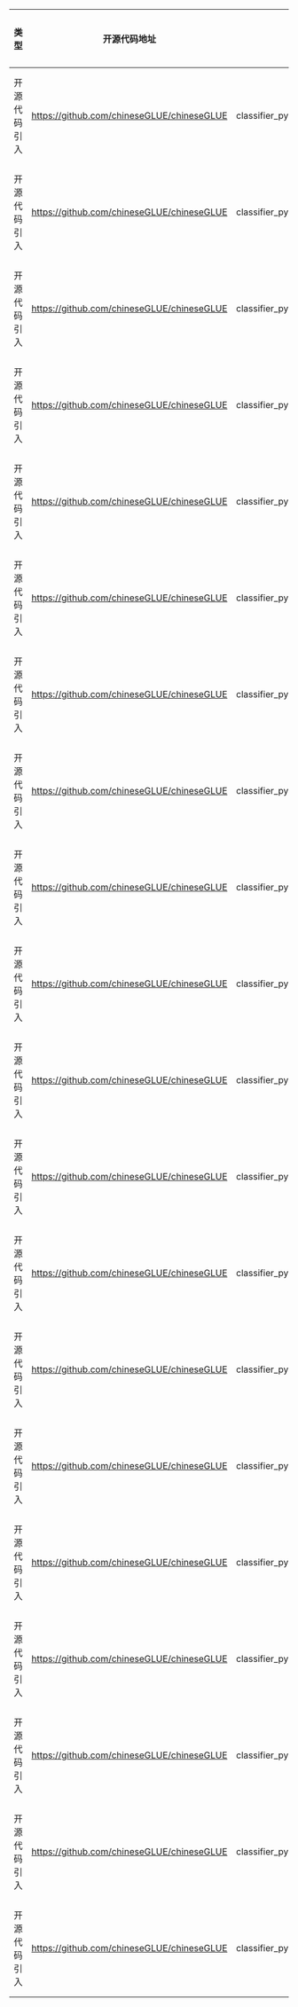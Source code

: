 | 类型 | 开源代码地址 | 文件名 | 公网IP地址/公网URL地址/域名/邮箱地址 | 用途说明 |
| ---- | ------------ | ------ | ------------------------------------ | -------- |
| 开源代码引入 | https://github.com/chineseGLUE/chineseGLUE | classifier_pytorch/transformers/tokenization_xlm.py | https://s3.amazonaws.com/models.huggingface.co/bert/xlm-mlm-en-2048-vocab.json | 下载预训练模型 |
| 开源代码引入 | https://github.com/chineseGLUE/chineseGLUE | classifier_pytorch/transformers/tokenization_xlm.py | https://s3.amazonaws.com/models.huggingface.co/bert/xlm-mlm-ende-1024-vocab.json | 下载预训练模型 |
| 开源代码引入 | https://github.com/chineseGLUE/chineseGLUE | classifier_pytorch/transformers/tokenization_xlm.py | https://s3.amazonaws.com/models.huggingface.co/bert/xlm-mlm-enfr-1024-vocab.json | 下载预训练模型 |
| 开源代码引入 | https://github.com/chineseGLUE/chineseGLUE | classifier_pytorch/transformers/tokenization_xlm.py | https://s3.amazonaws.com/models.huggingface.co/bert/xlm-mlm-enro-1024-vocab.json | 下载预训练模型 |
| 开源代码引入 | https://github.com/chineseGLUE/chineseGLUE | classifier_pytorch/transformers/tokenization_xlm.py | https://s3.amazonaws.com/models.huggingface.co/bert/xlm-mlm-tlm-xnli15-1024-vocab.json | 下载预训练模型 |
| 开源代码引入 | https://github.com/chineseGLUE/chineseGLUE | classifier_pytorch/transformers/tokenization_xlm.py | https://s3.amazonaws.com/models.huggingface.co/bert/xlm-mlm-xnli15-1024-vocab.json | 下载预训练模型 |
| 开源代码引入 | https://github.com/chineseGLUE/chineseGLUE | classifier_pytorch/transformers/tokenization_xlm.py | https://s3.amazonaws.com/models.huggingface.co/bert/xlm-clm-enfr-1024-vocab.json | 下载预训练模型 |
| 开源代码引入 | https://github.com/chineseGLUE/chineseGLUE | classifier_pytorch/transformers/tokenization_xlm.py | https://s3.amazonaws.com/models.huggingface.co/bert/xlm-clm-ende-1024-vocab.json | 下载预训练模型 |
| 开源代码引入 | https://github.com/chineseGLUE/chineseGLUE | classifier_pytorch/transformers/tokenization_xlm.py | https://s3.amazonaws.com/models.huggingface.co/bert/xlm-mlm-17-1280-vocab.json | 下载预训练模型 |
| 开源代码引入 | https://github.com/chineseGLUE/chineseGLUE | classifier_pytorch/transformers/tokenization_xlm.py | https://s3.amazonaws.com/models.huggingface.co/bert/xlm-mlm-100-1280-vocab.json | 下载预训练模型 |
| 开源代码引入 | https://github.com/chineseGLUE/chineseGLUE | classifier_pytorch/transformers/tokenization_xlm.py | https://s3.amazonaws.com/models.huggingface.co/bert/xlm-mlm-en-2048-merges.txt" | 下载预训练模型 |
| 开源代码引入 | https://github.com/chineseGLUE/chineseGLUE | classifier_pytorch/transformers/tokenization_xlm.py | https://s3.amazonaws.com/models.huggingface.co/bert/xlm-mlm-ende-1024-merges.txt | 下载预训练模型 |
| 开源代码引入 | https://github.com/chineseGLUE/chineseGLUE | classifier_pytorch/transformers/tokenization_xlm.py | https://s3.amazonaws.com/models.huggingface.co/bert/xlm-mlm-enfr-1024-merges.txt | 下载预训练模型 |
| 开源代码引入 | https://github.com/chineseGLUE/chineseGLUE | classifier_pytorch/transformers/tokenization_xlm.py | https://s3.amazonaws.com/models.huggingface.co/bert/xlm-mlm-enro-1024-merges.txt | 下载预训练模型 |
| 开源代码引入 | https://github.com/chineseGLUE/chineseGLUE | classifier_pytorch/transformers/tokenization_xlm.py | https://s3.amazonaws.com/models.huggingface.co/bert/xlm-mlm-tlm-xnli15-1024-merges.txt | 下载预训练模型 |
| 开源代码引入 | https://github.com/chineseGLUE/chineseGLUE | classifier_pytorch/transformers/tokenization_xlm.py | https://s3.amazonaws.com/models.huggingface.co/bert/xlm-mlm-tlm-xnli15-1024-merges.txt | 下载预训练模型 |
| 开源代码引入 | https://github.com/chineseGLUE/chineseGLUE | classifier_pytorch/transformers/tokenization_xlm.py | https://s3.amazonaws.com/models.huggingface.co/bert/xlm-mlm-enfr-1024-merges.txt | 下载预训练模型 |
| 开源代码引入 | https://github.com/chineseGLUE/chineseGLUE | classifier_pytorch/transformers/tokenization_xlm.py | https://s3.amazonaws.com/models.huggingface.co/bert/xlm-mlm-ende-1024-merges.txt | 下载预训练模型 |
| 开源代码引入 | https://github.com/chineseGLUE/chineseGLUE | classifier_pytorch/transformers/tokenization_xlm.py | https://s3.amazonaws.com/models.huggingface.co/bert/xlm-mlm-17-1280-merges.txt | 下载预训练模型 |
| 开源代码引入 | https://github.com/chineseGLUE/chineseGLUE | classifier_pytorch/transformers/tokenization_xlm.py | https://s3.amazonaws.com/models.huggingface.co/bert/xlm-mlm-100-1280-merges.txt | 下载预训练模型 |